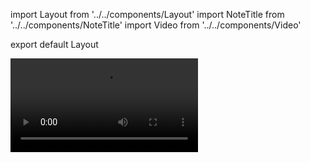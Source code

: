 import Layout from '../../components/Layout'
import NoteTitle from '../../components/NoteTitle'
import Video from '../../components/Video'

export default Layout

<NoteTitle date="2012-06-06" title="The Transit of Venus" />

<Video src="//www.youtube.com/embed/4Z9rM8ChTjY" />

> Transits of Venus are among the rarest of predictable astronomical phenomena.
> They occur in a pattern that generally repeats every 243 years, with pairs of
> transits eight years apart separated by long gaps of 121.5 years and 105.5
> years. The periodicity is a reflection of the fact that the orbital periods of
> Earth and Venus are close to 8:13 and 243:395 commensurabilities.
>
> The last transit of Venus was on 5 and 6 June 2012, and was the last Venus
> transit of the 21st century; the prior transit took place on 8 June 2004. The
> previous pair of transits were in December 1874 and December 1882. The next
> transits of Venus will be on 10&dash;11 December 2117, and 8 December 2125.

[0]: https://en.wikipedia.org/wiki/Transit_of_Venus
